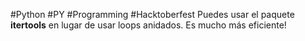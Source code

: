 #Python #PY #Programming #Hacktoberfest
Puedes usar el paquete **itertools** en lugar de usar loops anidados. Es mucho más eficiente!
